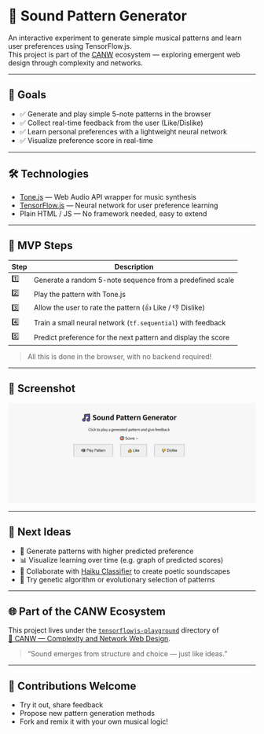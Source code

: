 # 🎼 Sound Pattern Generator

An interactive experiment to generate simple musical patterns and learn user preferences using TensorFlow.js.  
This project is part of the [CANW](https://github.com/satoshi-create/complexity-and-network-webdesign) ecosystem — exploring emergent web design through complexity and networks.

---

## 🎯 Goals

- ✅ Generate and play simple 5-note patterns in the browser
- ✅ Collect real-time feedback from the user (Like/Dislike)
- ✅ Learn personal preferences with a lightweight neural network
- ✅ Visualize preference score in real-time

---

## 🛠️ Technologies

- [Tone.js](https://tonejs.github.io/) — Web Audio API wrapper for music synthesis
- [TensorFlow.js](https://www.tensorflow.org/js) — Neural network for user preference learning
- Plain HTML / JS — No framework needed, easy to extend

---

## 🚀 MVP Steps

| Step | Description |
|------|-------------|
| 1️⃣ | Generate a random 5-note sequence from a predefined scale |
| 2️⃣ | Play the pattern with Tone.js |
| 3️⃣ | Allow the user to rate the pattern (👍 Like / 👎 Dislike) |
| 4️⃣ | Train a small neural network (`tf.sequential`) with feedback |
| 5️⃣ | Predict preference for the next pattern and display the score |

> All this is done in the browser, with no backend required!

---

## 📸 Screenshot

![Sound Pattern Generator Screenshot](./image/sound-pattern-generator-image.JPG)

---

## 🔮 Next Ideas

- 🎵 Generate patterns with higher predicted preference
- 📊 Visualize learning over time (e.g. graph of predicted scores)
- 🌸 Collaborate with [Haiku Classifier](../haiku-classifier) to create poetic soundscapes
- 🧬 Try genetic algorithm or evolutionary selection of patterns

---

## 🌐 Part of the CANW Ecosystem

This project lives under the [`tensorflowjs-playground`](../README.md) directory of  
[📡 CANW — Complexity and Network Web Design](https://github.com/satoshi-create/complexity-and-network-webdesign).

> “Sound emerges from structure and choice — just like ideas.”

---

## 🤝 Contributions Welcome

- Try it out, share feedback
- Propose new pattern generation methods
- Fork and remix it with your own musical logic!

